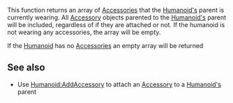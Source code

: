 This function returns an array of [Accessories](https://developer.roblox.com/en-us/api-reference/class/Accessory) that the [Humanoid's](https://developer.roblox.com/en-us/api-reference/class/Humanoid) parent is currently wearing. All [Accessory](https://developer.roblox.com/en-us/api-reference/class/Accessory) objects parented to the [Humanoid's](https://developer.roblox.com/en-us/api-reference/class/Humanoid) parent will be included, regardless of if they are attached or not. If the humanoid is not wearing any accessories, the array will be empty.

If the [Humanoid](https://developer.roblox.com/en-us/api-reference/class/Humanoid) has no [Accessories](https://developer.roblox.com/en-us/api-reference/class/Accessory) an empty array will be returned

See also
--------

*   Use [Humanoid:AddAccessory](https://developer.roblox.com/en-us/api-reference/function/Humanoid/AddAccessory) to attach an [Accessory](https://developer.roblox.com/en-us/api-reference/class/Accessory) to a [Humanoid's](https://developer.roblox.com/en-us/api-reference/class/Humanoid) parent